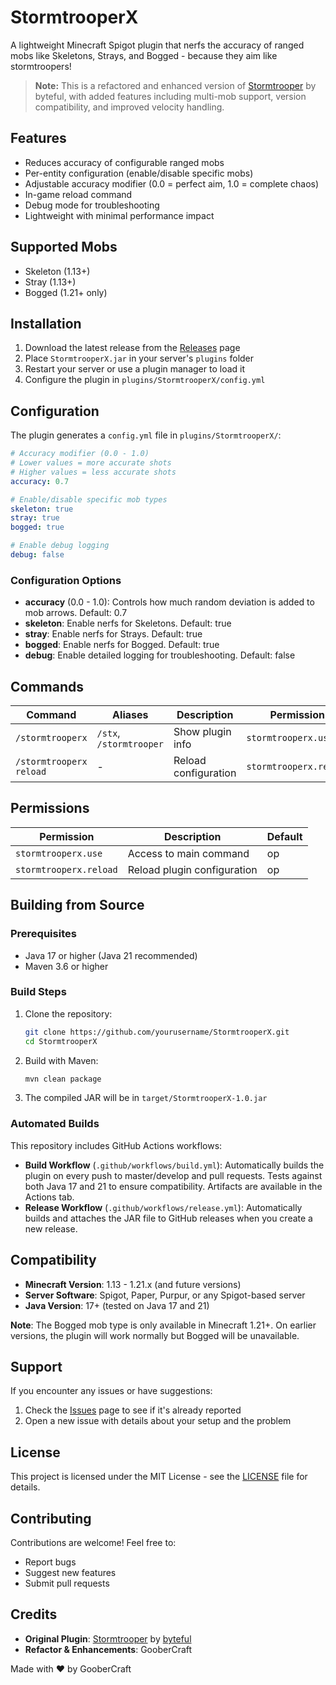 # StormtrooperX

A lightweight Minecraft Spigot plugin that nerfs the accuracy of ranged mobs like Skeletons, Strays, and Bogged - because they aim like stormtroopers!

> **Note:** This is a refactored and enhanced version of [Stormtrooper](https://github.com/byteful/Stormtrooper) by byteful, with added features including multi-mob support, version compatibility, and improved velocity handling.

## Features

- Reduces accuracy of configurable ranged mobs
- Per-entity configuration (enable/disable specific mobs)
- Adjustable accuracy modifier (0.0 = perfect aim, 1.0 = complete chaos)
- In-game reload command
- Debug mode for troubleshooting
- Lightweight with minimal performance impact

## Supported Mobs

- Skeleton (1.13+)
- Stray (1.13+)
- Bogged (1.21+ only)

## Installation

1. Download the latest release from the [Releases](../../releases) page
2. Place `StormtrooperX.jar` in your server's `plugins` folder
3. Restart your server or use a plugin manager to load it
4. Configure the plugin in `plugins/StormtrooperX/config.yml`

## Configuration

The plugin generates a `config.yml` file in `plugins/StormtrooperX/`:

```yaml
# Accuracy modifier (0.0 - 1.0)
# Lower values = more accurate shots
# Higher values = less accurate shots
accuracy: 0.7

# Enable/disable specific mob types
skeleton: true
stray: true
bogged: true

# Enable debug logging
debug: false
```

### Configuration Options

- **accuracy** (0.0 - 1.0): Controls how much random deviation is added to mob arrows. Default: 0.7
- **skeleton**: Enable nerfs for Skeletons. Default: true
- **stray**: Enable nerfs for Strays. Default: true
- **bogged**: Enable nerfs for Bogged. Default: true
- **debug**: Enable detailed logging for troubleshooting. Default: false

## Commands

| Command | Aliases | Description | Permission |
|---------|---------|-------------|------------|
| `/stormtrooperx` | `/stx`, `/stormtrooper` | Show plugin info | `stormtrooperx.use` |
| `/stormtrooperx reload` | - | Reload configuration | `stormtrooperx.reload` |

## Permissions

| Permission | Description | Default |
|------------|-------------|---------|
| `stormtrooperx.use` | Access to main command | op |
| `stormtrooperx.reload` | Reload plugin configuration | op |

## Building from Source

### Prerequisites

- Java 17 or higher (Java 21 recommended)
- Maven 3.6 or higher

### Build Steps

1. Clone the repository:
   ```bash
   git clone https://github.com/yourusername/StormtrooperX.git
   cd StormtrooperX
   ```

2. Build with Maven:
   ```bash
   mvn clean package
   ```

3. The compiled JAR will be in `target/StormtrooperX-1.0.jar`

### Automated Builds

This repository includes GitHub Actions workflows:

- **Build Workflow** (`.github/workflows/build.yml`): Automatically builds the plugin on every push to master/develop and pull requests. Tests against both Java 17 and 21 to ensure compatibility. Artifacts are available in the Actions tab.
- **Release Workflow** (`.github/workflows/release.yml`): Automatically builds and attaches the JAR file to GitHub releases when you create a new release.

## Compatibility

- **Minecraft Version**: 1.13 - 1.21.x (and future versions)
- **Server Software**: Spigot, Paper, Purpur, or any Spigot-based server
- **Java Version**: 17+ (tested on Java 17 and 21)

**Note**: The Bogged mob type is only available in Minecraft 1.21+. On earlier versions, the plugin will work normally but Bogged will be unavailable.

## Support

If you encounter any issues or have suggestions:
1. Check the [Issues](../../issues) page to see if it's already reported
2. Open a new issue with details about your setup and the problem

## License

This project is licensed under the MIT License - see the [LICENSE](LICENSE) file for details.

## Contributing

Contributions are welcome! Feel free to:
- Report bugs
- Suggest new features
- Submit pull requests

## Credits

- **Original Plugin**: [Stormtrooper](https://github.com/byteful/Stormtrooper) by [byteful](https://github.com/byteful)
- **Refactor & Enhancements**: GooberCraft

Made with :heart: by GooberCraft

